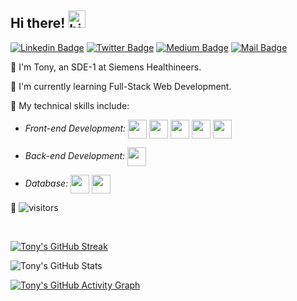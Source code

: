 ## **Hi there!** <img src="https://user-images.githubusercontent.com/1303154/88677602-1635ba80-d120-11ea-84d8-d263ba5fc3c0.gif" width="28px" alt="hi">

[![Linkedin Badge](https://img.shields.io/badge/-tonymike99-0077B5?style=flat&labelColor=0077B5&logo=linkedin&logoColor=white)](https://linkedin.com/in/tonymike99) [![Twitter Badge](https://img.shields.io/badge/-@tonymike07-5DA9DD?style=flat&labelColor=5DA9DD&logo=twitter&logoColor=white)](https://twitter.com/tonymike07) [![Medium Badge](https://img.shields.io/badge/-tonymike99-000000?style=flat&labelColor=000000&logo=medium&logoColor=white)](https://medium.com/@tonymike99/) [![Mail Badge](https://img.shields.io/badge/-tonymike99-c0392b?style=flat&labelColor=c0392b&logo=gmail&logoColor=white)](mailto:tonymike99@gmail.com)

📌 I'm Tony, an SDE-1 at Siemens Healthineers.

📌 I'm currently learning Full-Stack Web Development.

📌 My technical skills include:

-   _Front-end Development:_ <img align="center" height="30" src="https://img.icons8.com/color/144/000000/html-5.png"/> <img align="center" height="30" src="https://img.icons8.com/color/144/000000/css3.png"/> <img align="center" height="30" src="https://img.icons8.com/color/144/000000/javascript.png"/> <img align="center" height="30" src="https://img.icons8.com/color/48/000000/typescript.png"/> <img align="center" height="30" src="https://img.icons8.com/ultraviolet/480/000000/react.png"/>

-   _Back-end Development:_ <img align="center" height="30" src="https://user-images.githubusercontent.com/69760792/121766706-a67ec180-cb71-11eb-923d-69fc323bafa4.png"/>

-   _Database:_ <img align="center" height="30" src="https://img.icons8.com/color/48/000000/mongodb.png"/> <img align="center" height="30" src="https://img.icons8.com/color/48/000000/mysql-logo.png"/>

📌 ![visitors](https://visitor-badge.glitch.me/badge?page_id=tonymike99.tonymike99&left_color=blue&right_color=black)

<br />

[![Tony's GitHub Streak](https://github-readme-streak-stats.herokuapp.com?user=tonymike99&theme=tokyonight&date_format=M%20j%5B%2C%20Y%5D)](https://git.io/streak-stats)

![Tony's GitHub Stats](https://github-readme-stats.vercel.app/api?username=tonymike99&show_icons=true&theme=tokyonight)

[![Tony's GitHub Activity Graph](https://activity-graph.herokuapp.com/graph?username=tonymike99&bg_color=1A1B27&color=70A5FD&line=70A5FD&point=70A5FD&area=true&hide_border=true)](https://github.com/ashutosh00710/github-readme-activity-graph)

<!--
**tonymike99/tonymike99** is a ✨ _special_ ✨ repository because its `README.md` (this file) appears on your GitHub profile.

Here are some ideas to get you started:

- 🔭 I’m currently working on ...
- 🌱 I’m currently learning ...
- 👯 I’m looking to collaborate on ...
- 🤔 I’m looking for help with ...
- 💬 Ask me about ...
- 📫 How to reach me: ...
- 😄 Pronouns: ...
- ⚡ Fun fact: ...
-->

